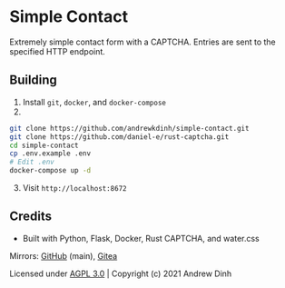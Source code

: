 # Simple Contact

Extremely simple contact form with a CAPTCHA. Entries are sent to the specified HTTP endpoint.

## Building

1. Install `git`, `docker`, and `docker-compose`
2. 

```bash
git clone https://github.com/andrewkdinh/simple-contact.git
git clone https://github.com/daniel-e/rust-captcha.git
cd simple-contact
cp .env.example .env
# Edit .env
docker-compose up -d
```
3. Visit `http://localhost:8672`

## Credits

- Built with Python, Flask, Docker, Rust CAPTCHA, and water.css

Mirrors: [GitHub](https://github.com/andrewkdinh/simple-contact) (main), [Gitea](https://gitea.andrewkdinh.com/andrewkdinh/simple-contact)

Licensed under [AGPL 3.0](./LICENSE) | Copyright (c) 2021 Andrew Dinh
